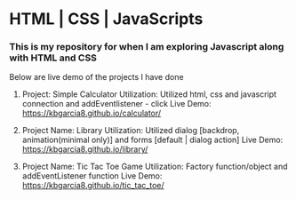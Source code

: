 # HTML | CSS | JavaScripts

### This is my repository for when I am exploring Javascript along with HTML and CSS

Below are live demo of the projects I have done
1. Project: Simple Calculator
   Utilization: Utilized html, css and javascript connection and addEventlistener - click
   Live Demo: https://kbgarcia8.github.io/calculator/
   
2. Project Name: Library
   Utilization: Utilized dialog [backdrop, animation(minimal only)] and forms [default | dialog action]
   Live Demo: https://kbgarcia8.github.io/library/
   
3. Project Name: Tic Tac Toe Game
   Utilization: Factory function/object and addEventListener function
   Live Demo: https://kbgarcia8.github.io/tic_tac_toe/
